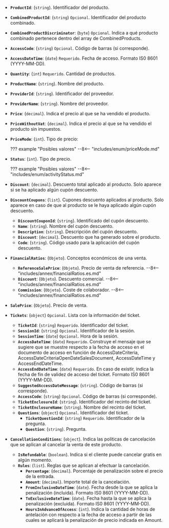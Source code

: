 - **`ProductId`**: (`string`). Identificador del producto.
- **`CombinedProductId`**: (`string`) `Opcional`. Identificador del producto combinado.
- **`CombinedProductDiscriminator`**: (`byte`) `Opcional`. Indica a qué producto combinado pertenece dentro del array de CombinedProducts.
- **`AccessCode`**: (`string`) `Opcional`. Código de barras (si corresponde).
- **`AccessDateTime`**: (`date`) `Requerido`. Fecha de acceso. Formato IS0 8601 (YYYY-MM-DD).
- **`Quantity`**: (`int`) `Requerido`. Cantidad de productos.
- **`ProductName`**: (`string`). Nombre del producto.
- **`ProviderId`**: (`string`). Identificador del proveedor.
- **`ProviderName`**: (`string`). Nombre del proveedor.
- **`Price`**: (`decimal`). Indica el precio al que se ha vendido el producto.
- **`PriceWithoutVat`**: (`decimal`). Indica el precio al que se ha vendido el producto sin impuestos.
- **`PriceMode`**: (`int`). Tipo de precio:

    ??? example "Posibles valores"
        --8<-- "includes/enum/priceMode.md"

- **`Status`**: (`int`). Tipo de precio.

    ??? example "Posibles valores"
        --8<-- "includes/enum/activityStatus.md"
  
- **`Discount`**: (`decimal`). Descuento total aplicado al producto. Solo aparece si se ha aplicado algún cupón descuento.
- **`DiscountCoupons`**: (`list`). Cupones descuento aplicados al producto. Solo aparece en caso de que al producto se le haya aplicado algún cupón descuento.
    - **`DiscountCouponId`**: (`string`). Identificado del cupón descuento.
    - **`Name`**: (`string`). Nombre del cupón descuento.
    - **`Description`**: (`string`). Descripción del cupón descuento.
    - **`Discount`**: (`decimal`). Descuento que ha generado sobre el producto.
    - **`Code`**: (`string`). Código usado para la aplicación del cupón descuento.
- **`FinancialRatios`**: (`Objeto`). Conceptos económicos de una venta.
    - **`ReferenceSalePrice`**: (`Objeto`). Precio de venta de referencia.
          --8<-- "includes/annex/financialRatios.es.md"
    - **`Discount`**: (`Objeto`). Descuento comercial.
          --8<-- "includes/annex/financialRatios.es.md"
    - **`Commission`**: (`Objeto`). Coste de colaborador.
          --8<-- "includes/annex/financialRatios.es.md"
- **`SalePrice`**: (`Objeto`). Precio de venta.
- **`Tickets`**: (`object`) `Opcional`. Lista con la información del ticket.
    - **`TicketId`**: (`string`) `Requerido`. Identificador del ticket.
    - **`SessionId`**: (`string`) `Opcional`. Identificador de la sesión.
    - **`SessionTime`**: (`date`) `Opcional`. Hora de la sesión.
    - **`AccessDateTime`**: (`date`) `Requerido`. Construye el mensaje que se sugiere que se muestre respecto a la fecha de acceso en el documento de acceso en función de AccessDateCriteria, AccessDateCriteriaOpenDateSalesDocument, AccessDateTime y AccessEndDateTime.
    - **`AccessEndDateTime`**: (`date`) `Requerido`. En caso de existir, indica la fecha de fin de validez de acceso del ticket. Formato IS0 8601 (YYYY-MM-DD).
    - **`SuggestedAccessDateMessage`**: (`string`). Código de barras (si corresponde).
    - **`AccessCode`**: (`string`) `Opcional`. Código de barras (si corresponde).
    - **`TicketEnclosureId`**: (`string`). Identificador del recinto del ticket.
    - **`TicketEnclosureName`**: (`string`). Nombre del recinto del ticket.
    - **`Questions`**: (`object`) `Opcional`. Identificador del ticket.
        - **`TicketQuestionId`**: (`string`) `Requerido`. Identificador de la pregunta.
        - **`Question`**: (`string`). Pregunta.
- **`CancellationConditions`**: (`object`). Indica las políticas de cancelación que se aplican al cancelar la venta de este producto.
    - **`IsRefundable`**: (`boolean`). Indica si el cliente puede cancelar gratis en algún momento.
    - **`Rules`**: (`list`). Reglas que se aplican al efectuar la cancelación.
        - **`Percentage`**: (`decimal`). Porcentaje de penalización sobre el precio de la entrada.
        - **`Amount`**: (`decimal`). Importe total de la cancelación.
        - **`FromInclusiveDateTime`**: (`date`). Fecha desde la que se aplica la penalización (incluida). Formato IS0 8601 (YYYY-MM-DD).
        - **`ToExclusiveDateTime`**: (`date`). Fecha hasta la que se aplica la penalización (excluida). Formato IS0 8601 (YYYY-MM-DD).
        - **`HoursInAdvanceOfAccess`**: (`int`). Indica la cantidad de horas de antelación con respecto a la fecha de acceso a partir de las cuales se aplicará la penalización de precio indicada en Amount.
